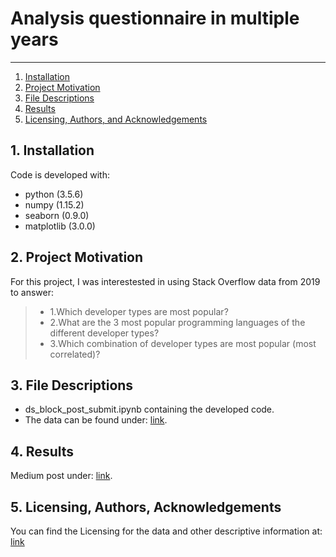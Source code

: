 # Analysis questionnaire in multiple years

--------------------------------------
1. [Installation](#installation)
2. [Project Motivation](#motivation)
3. [File Descriptions](#files)
4. [Results](#results)
5. [Licensing, Authors, and Acknowledgements](#licensing)

## 1. Installation <a name="installation"></a>
Code is developed with:
- python (3.5.6)
- numpy (1.15.2)
- seaborn (0.9.0)
- matplotlib (3.0.0)

## 2. Project Motivation <a name="motivation"></a>
For this project, I was interestested in using Stack Overflow data from 2019 to answer:
> * 1.Which developer types are most popular?  
> * 2.What are the 3 most popular programming languages of the different developer types? 
> * 3.Which combination of developer types are most popular (most correlated)? 

## 3. File Descriptions <a name="files"></a>  
- ds_block_post_submit.ipynb containing the developed code. 
- The data can be found under: [link](https://insights.stackoverflow.com/survey).

## 4. Results <a name="results"></a>
Medium post under: [link](https://medium.com/@524022279/six-trends-about-developer-from-2011-to-2018-fac7f237567e).

## 5. Licensing, Authors, Acknowledgements<a name="licensing"></a>
You can find the Licensing for the data and other descriptive information at: [link](https://insights.stackoverflow.com/survey)
